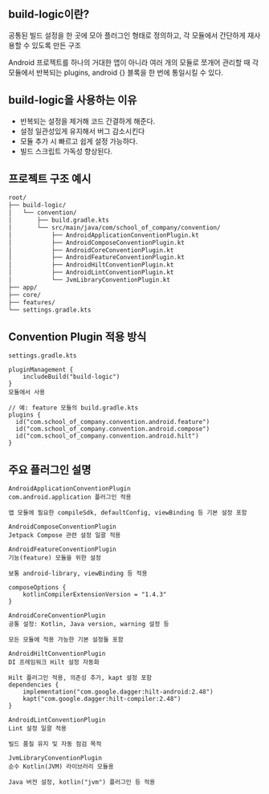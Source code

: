 ## build-logic이란?
공통된 빌드 설정을 한 곳에 모아 플러그인 형태로 정의하고,
각 모듈에서 간단하게 재사용할 수 있도록 만든 구조

Android 프로젝트를 하나의 거대한 앱이 아니라 여러 개의 모듈로 쪼개어 관리할 때
각 모듈에서 반복되는 plugins, android {} 블록을 한 번에 통일시킬 수 있다.

## build-logic을 사용하는 이유
+ 반복되는 설정을 제거해 코드 간결하게 해준다.
+ 설정 일관성있게 유지해서 버그 감소시킨다
+  모듈 추가 시 빠르고 쉽게 설정 가능하다.
+ 빌드 스크립트 가독성 향상된다.
## 프로젝트 구조 예시
```bash
root/
├── build-logic/
│   └── convention/
│       ├── build.gradle.kts
│       └── src/main/java/com/school_of_company/convention/
│           ├── AndroidApplicationConventionPlugin.kt
│           ├── AndroidComposeConventionPlugin.kt
│           ├── AndroidCoreConventionPlugin.kt
│           ├── AndroidFeatureConventionPlugin.kt
│           ├── AndroidHiltConventionPlugin.kt
│           ├── AndroidLintConventionPlugin.kt
│           └── JvmLibraryConventionPlugin.kt
├── app/
├── core/
├── features/
└── settings.gradle.kts
```
## Convention Plugin 적용 방식
```
settings.gradle.kts

pluginManagement {
    includeBuild("build-logic")
}
모듈에서 사용
```

```
// 예: feature 모듈의 build.gradle.kts
plugins {
  id("com.school_of_company.convention.android.feature")
  id("com.school_of_company.convention.android.compose")
  id("com.school_of_company.convention.android.hilt")
}
```
## 주요 플러그인 설명
```
AndroidApplicationConventionPlugin
com.android.application 플러그인 적용

앱 모듈에 필요한 compileSdk, defaultConfig, viewBinding 등 기본 설정 포함
```
```
AndroidComposeConventionPlugin
Jetpack Compose 관련 설정 일괄 적용
```
```
AndroidFeatureConventionPlugin
기능(feature) 모듈을 위한 설정

보통 android-library, viewBinding 등 적용​
```
```
composeOptions {
    kotlinCompilerExtensionVersion = "1.4.3"
}
```
```
AndroidCoreConventionPlugin
공통 설정: Kotlin, Java version, warning 설정 등

모든 모듈에 적용 가능한 기본 설정들 포함
```
```
AndroidHiltConventionPlugin
DI 프레임워크 Hilt 설정 자동화

Hilt 플러그인 적용, 의존성 추가, kapt 설정 포함
dependencies {
    implementation("com.google.dagger:hilt-android:2.48")
    kapt("com.google.dagger:hilt-compiler:2.48")
}
```
```
AndroidLintConventionPlugin
Lint 설정 일괄 적용

빌드 품질 유지 및 자동 점검 목적
```
```
JvmLibraryConventionPlugin
순수 Kotlin(JVM) 라이브러리 모듈용

Java 버전 설정, kotlin("jvm") 플러그인 등 적용
```